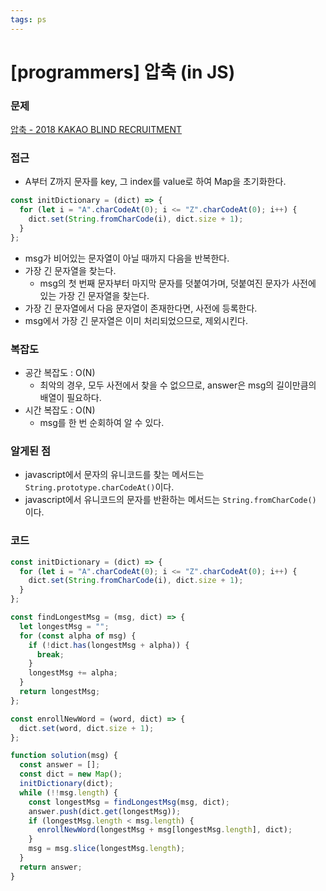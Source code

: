 ```yaml
---
tags: ps
---
```


# [programmers] 압축 (in JS)

### 문제

[ 압축 - 2018 KAKAO BLIND RECRUITMENT](https://programmers.co.kr/learn/courses/30/lessons/17684)

### 접근

- A부터 Z까지 문자를 key, 그 index를 value로 하여 Map을 초기화한다.

```javascript
const initDictionary = (dict) => {
  for (let i = "A".charCodeAt(0); i <= "Z".charCodeAt(0); i++) {
    dict.set(String.fromCharCode(i), dict.size + 1);
  }
};
```

- msg가 비어있는 문자열이 아닐 때까지 다음을 반복한다.
- 가장 긴 문자열을 찾는다.
  - msg의 첫 번째 문자부터 마지막 문자를 덧붙여가며, 덧붙여진 문자가 사전에 있는 가장 긴 문자열을 찾는다.
- 가장 긴 문자열에서 다음 문자열이 존재한다면, 사전에 등록한다.
- msg에서 가장 긴 문자열은 이미 처리되었으므로, 제외시킨다.

### 복잡도

- 공간 복잡도 : O(N)
  - 최악의 경우, 모두 사전에서 찾을 수 없으므로, answer은 msg의 길이만큼의 배열이 필요하다.
- 시간 복잡도 : O(N)
  - msg를 한 번 순회하여 알 수 있다.

### 알게된 점

- javascript에서 문자의 유니코드를 찾는 메서드는 `String.prototype.charCodeAt()`이다.
- javascript에서 유니코드의 문자를 반환하는 메서드는 `String.fromCharCode()` 이다.

### 코드

```javascript
const initDictionary = (dict) => {
  for (let i = "A".charCodeAt(0); i <= "Z".charCodeAt(0); i++) {
    dict.set(String.fromCharCode(i), dict.size + 1);
  }
};

const findLongestMsg = (msg, dict) => {
  let longestMsg = "";
  for (const alpha of msg) {
    if (!dict.has(longestMsg + alpha)) {
      break;
    }
    longestMsg += alpha;
  }
  return longestMsg;
};

const enrollNewWord = (word, dict) => {
  dict.set(word, dict.size + 1);
};

function solution(msg) {
  const answer = [];
  const dict = new Map();
  initDictionary(dict);
  while (!!msg.length) {
    const longestMsg = findLongestMsg(msg, dict);
    answer.push(dict.get(longestMsg));
    if (longestMsg.length < msg.length) {
      enrollNewWord(longestMsg + msg[longestMsg.length], dict);
    }
    msg = msg.slice(longestMsg.length);
  }
  return answer;
}
```
